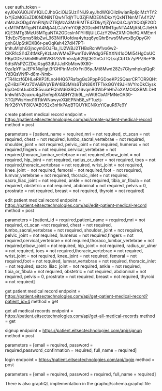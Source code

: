 user auth_token = eyJ0eXAiOiJKV1QiLCJhbGciOiJSUzI1NiJ9.eyJhdWQiOiIzIiwianRpIjoiMzY1Y2IxYjEzMGExZDI0NDNiNTQwNTdjYTU3ZjFiMDE0NDkxYjQxNTNmMTA4Y2VmMzJkODg4YmFlNjNlZTBjMzA3MzRiMTE4ZDkyYjZjYmQiLCJpYXQiOjE2ODcxMTM1MTguNTA4MjA4LCJuYmYiOjE2ODcxMTM1MTguNTA4MjA5LCJleHAiOjE3MTg3MzU5MTguNTA2ODcsInN1YiI6IjUiLCJzY29wZXMiOltdfQ.AMEmrITdvEo7Sqms5IkbZwi_963Nif1Uofdva4yhzq6yqQhrBrws9MwcxBgOpyGK-gnhGUpStKOXB6r-peOqKeh427dI47PT-lmhuMlphG3jnoymGOJFIa_lU2WBJ2THBoRcnW1vx6w2-CiKR1cSI1dZ4tMkFyKzLatvWMeZPwmTdv9WdgGFEXXN41oOMl54HgCoUCRBpODEZk6nM9u98VKR7SV9m5stpR29jCElGnCdTQLsqCbTOr7yPPZReF185dtsWsPZCZDojXsg63dUUJcIKbMcw9X80-9za1pYFluJEPKNiglIgtj3fGHPtnMcIXrFnl36pJMt8Mwd28Zs7GlymhpkqlQgRYdBQsVNfP-d8m-Nmb-fTR4Iczf6DHLeRKP3fLnoHHQ67RafxgGs3PppPGDoeKP2SQasrCRTOR9QHtgZH8ziFAVz70VAiBVpYBW4iB3MVs6ToN86XTFTkkGGY49JHhVYroDkCiysk6jcOe0hUud3CE5vuiatFQhWd63RQx16vqmB0WbPhHhZoXAMOlQSBMLDHtkhlwfdN2cuxru4gJ5nfep5XABHY2tb9L_rsWt6CbA1FMNeOA30-3TGjPWsHmd16TtkWNawyxXQiEPNhB8_vFTuztj-NrX26YVF8lCVABO52x3nHkPAqBTQUYKCNlXxYiCauR67e9Y



create patient medical record endpoint = https://patient.eitsectechnologies.com/api/create-patient-medical-record
method = post

parameters = [patient_name = required,mri = not required, ct_scan = not required, chest = not required,
lumbo_sacral_vertebrae = not required, shoulder_joint = not required, pelvic_joint = not required,
humerus = not required,fingers = not required,cervical_vertebrae = not required,thoraco_lumbar_vertebrae = not required,elbow_joint = not required,
hip_joint = not required, radius_or_ulner = not required, toes = not required,thoracic_vertebrae = not required, wrist_joint = not required,
knee_joint = not required, femoral = not required,foot = not required, lumvar_vertebrae = not required, thoracic_inlet = not required, sacro_lliac_joint = not required,
ankle = not required, tibia_or_fibula = not required, obstetric = not required, abdioninal = not required, pelvis = 0, prostrate = not required,
breast = not required, thyroid = not required]




edit patient medical record endpoint = https://patient.eitsectechnologies.com/api/edit-patient-medical-record
method = post

parameters = [patient_id = required,patient_name = required,mri = not required, ct_scan =not required, chest = not required,
lumbo_sacral_vertebrae = not required, shoulder_joint = not required, pelvic_joint = not required,
humerus = not required,fingers = not required,cervical_vertebrae = not required,thoraco_lumbar_vertebrae = not required,elbow_joint = not required,
hip_joint = not required, radius_or_ulner = not required, toes = not required,thoracic_vertebrae = not required, wrist_joint = not required,
knee_joint = not required, femoral = not required,foot = not required, lumvar_vertebrae = not required, thoracic_inlet = not required, sacro_lliac_joint = not required,
ankle = not required, tibia_or_fibula = not required, obstetric = not required, abdioninal = not required, pelvis = 0, prostrate = not required,
breast = not required, thyroid = not required]




get patient medical record endpoint = https://patient.eitsectechnologies.com/api/get-patient-medical-record?patient_id=4
method = get




get all medical records endpoint = https://patient.eitsectechnologies.com/api/get-all-medical-records
method = get




signup endpoint = https://patient.eitsectechnologies.com/api/signup
method = post

parameters = [email = required, password = required,password_confirmation = required, full_name = required]




login endpoint = https://patient.eitsectechnologies.com/api/login
method = post

parameters = [email = required, password = required, full_name = required]




There is also graphQL implementation in the graphql/schema.graphql file
